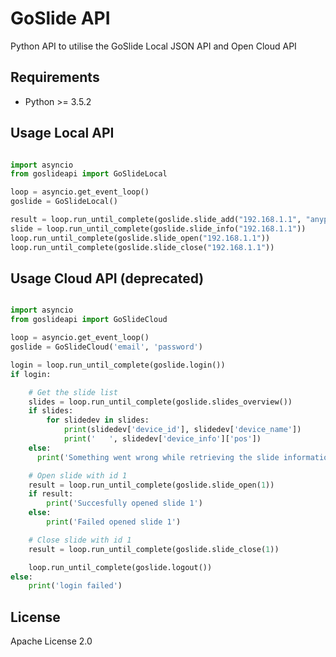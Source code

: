 
# GoSlide API

Python API to utilise the GoSlide Local JSON API and Open Cloud API

## Requirements

- Python >= 3.5.2

## Usage Local API
```python

import asyncio
from goslideapi import GoSlideLocal

loop = asyncio.get_event_loop()
goslide = GoSlideLocal()

result = loop.run_until_complete(goslide.slide_add("192.168.1.1", "anypassword", 2))
slide = loop.run_until_complete(goslide.slide_info("192.168.1.1"))
loop.run_until_complete(goslide.slide_open("192.168.1.1"))
loop.run_until_complete(goslide.slide_close("192.168.1.1"))

```

## Usage Cloud API (deprecated)
```python

import asyncio
from goslideapi import GoSlideCloud

loop = asyncio.get_event_loop()
goslide = GoSlideCloud('email', 'password')

login = loop.run_until_complete(goslide.login())
if login:

    # Get the slide list
    slides = loop.run_until_complete(goslide.slides_overview())
    if slides:
        for slidedev in slides:
            print(slidedev['device_id'], slidedev['device_name'])
            print('   ', slidedev['device_info']['pos'])
    else:
      print('Something went wrong while retrieving the slide information')

    # Open slide with id 1
    result = loop.run_until_complete(goslide.slide_open(1))
    if result:
        print('Succesfully opened slide 1')
    else:
        print('Failed opened slide 1')

    # Close slide with id 1
    result = loop.run_until_complete(goslide.slide_close(1))

    loop.run_until_complete(goslide.logout())
else:
    print('login failed')
```

## License

Apache License 2.0

